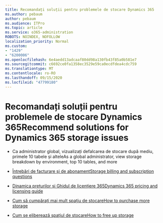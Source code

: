 ```yaml
---
title: Recomandați soluții pentru problemele de stocare Dynamics 365
ms.author: pebaum
author: pebaum
ms.audience: ITPro
ms.topic: article
ms.service: o365-administration
ROBOTS: NOINDEX, NOFOLLOW
localization_priority: Normal
ms.custom:
- "1429"
- "6200006"
ms.openlocfilehash: 6e4aedd13adcaaf80dd98a130fb43f85a0b581e7
ms.sourcegitcommit: c6692ce0fa1358ec3529e59ca0ecdfdea4cdc759
ms.translationtype: MT
ms.contentlocale: ro-RO
ms.lasthandoff: 09/15/2020
ms.locfileid: "47799180"
---
```

# <a name="recommend-solutions-for-dynamics-365-storage-issues"></a><span data-ttu-id="7401a-102">Recomandați soluții pentru problemele de stocare Dynamics 365</span><span class="sxs-lookup"><span data-stu-id="7401a-102">Recommend solutions for Dynamics 365 storage issues</span></span>

* <span data-ttu-id="7401a-103">Ca administrator global, vizualizați defalcarea de stocare după mediu, primele 10 tabele și altele</span><span class="sxs-lookup"><span data-stu-id="7401a-103">As a global administrator, view storage breakdown by environment, top 10 tables, and more</span></span>

* [<span data-ttu-id="7401a-104">Întrebări de facturare și de abonament</span><span class="sxs-lookup"><span data-stu-id="7401a-104">Storage billing and subscription questions</span></span>](https://docs.microsoft.com/dynamics365/customer-engagement/admin/contact-information-microsoft-dynamics-365-online-billing-support)

* [<span data-ttu-id="7401a-105">Dinamica prețurilor și Ghidul de licențiere 365</span><span class="sxs-lookup"><span data-stu-id="7401a-105">Dynamics 365 pricing and licensing guide</span></span>](https://dynamics.microsoft.com/pricing/)

* [<span data-ttu-id="7401a-106">Cum să cumpărați mai mult spațiu de stocare</span><span class="sxs-lookup"><span data-stu-id="7401a-106">How to purchase more storage</span></span>](https://docs.microsoft.com/dynamics365/customer-engagement/admin/manage-storage#add-storage-to-dynamics-365-online)

* [<span data-ttu-id="7401a-107">Cum se eliberează spațiul de stocare</span><span class="sxs-lookup"><span data-stu-id="7401a-107">How to free up storage</span></span>](https://docs.microsoft.com/dynamics365/customer-engagement/admin/free-storage-space)
